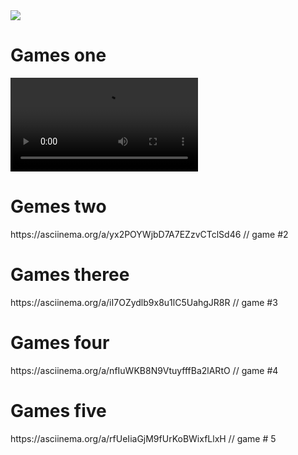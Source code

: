 <!DOCTYPE html>
<html lang="ru/en">
<head>
<a href="https://codeclimate.com/github/Gudvviin/frontend-project-lvl1/maintainability"><img src="https://api.codeclimate.com/v1/badges/9516922a0c070c4d257c/maintainability" /></a>
 </head>
 <body>
  <h1>                       Games one                                 </h1>  
  <video controls>
<source src="https://asciinema.org/a/ed75kBcvdXJjPrJ6f26bz5bQe"> 
<source src="https://asciinema.org/a/hPXHrE6vBV2BYzYGcjW6r536z"> 
</video>
<h1>Gemes two</h1>  
https://asciinema.org/a/yx2POYWjbD7A7EZzvCTclSd46 // game #2
 <h1> Games theree</h1>  
https://asciinema.org/a/iI7OZydlb9x8u1lC5UahgJR8R // game #3
 <h1>Games four</h1>  
https://asciinema.org/a/nfIuWKB8N9VtuyfffBa2lARtO // game #4
 <h1>Games five</h1>  
https://asciinema.org/a/rfUeIiaGjM9fUrKoBWixfLlxH // game # 5
</html>
</body>